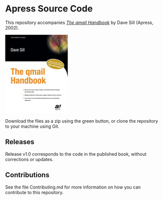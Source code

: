 # Apress Source Code

This repository accompanies [*The qmail Handbook*](http://www.apress.com/9781893115408) by Dave Sill (Apress, 2002).

![Cover image](9781893115408.jpg)

Download the files as a zip using the green button, or clone the repository to your machine using Git.

## Releases

Release v1.0 corresponds to the code in the published book, without corrections or updates.

## Contributions

See the file Contributing.md for more information on how you can contribute to this repository.
